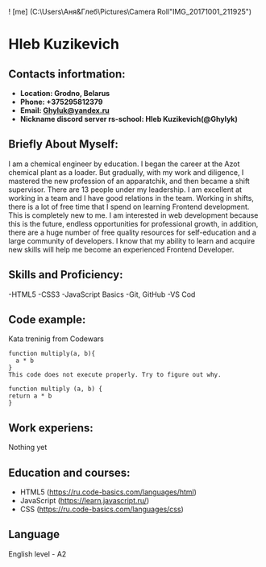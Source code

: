 ! [me] (C:\Users\Аня&Глеб\Pictures\Camera Roll"IMG_20171001_211925")

# **Hleb Kuzikevich**

## **Contacts infortmation:**

- **Location: Grodno, Belarus**
- **Phone: +375295812379**
- **Email: Ghyluk@yandex.ru**
- **Nickname discord server rs-school: Hleb Kuzikevich(@Ghylyk)**

## **Briefly About Myself:**

 I am a chemical engineer by education. I began the career at the Azot chemical plant as a loader.
But gradually, with my work and diligence, I mastered the new profession of an apparatchik, and then became a shift supervisor.
There are 13 people under my leadership. I am excellent at working in a team and I have good relations in the team.
Working in shifts, there is a lot of free time that I spend on learning Frontend development. This is completely new to me.
I am interested in web development because this is the future, endless opportunities for professional growth,
in addition, there are a huge number of free quality resources for self-education and a large community of developers.
I know that my ability to learn and acquire new skills will help me become an experienced Frontend Developer.

## **Skills and Proficiency:**

-HTML5
-CSS3
-JavaScript Basics
-Git, GitHub
-VS Cod

## **Code example:**

Kata treninig from Codewars
```
function multiply(a, b){
  a * b
}
This code does not execute properly. Try to figure out why.

function multiply (a, b) {
return a * b
}
```

## **Work experiens:**

Nothing yet

## **Education and courses:**

- HTML5 (https://ru.code-basics.com/languages/html)
- JavaScript (https://learn.javascript.ru/)
- CSS (https://ru.code-basics.com/languages/css)

## **Language**

English level - A2